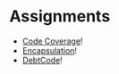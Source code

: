 # Assignments

-  [Code Coverage](https://classroom.github.com/a/gzkufZsK)!
-  [Encapsulation](https://classroom.github.com/a/P9IV1Oxc)!
-  [DebtCode](https://classroom.github.com/a/tSBZXWq2)!
  
